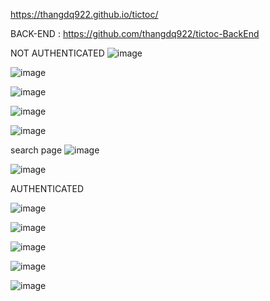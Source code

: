 
https://thangdq922.github.io/tictoc/

BACK-END : https://github.com/thangdq922/tictoc-BackEnd


NOT AUTHENTICATED
![image](https://github.com/thangdq922/tictoc-FrontEnd/assets/127226811/2b91b4cc-a283-420d-8efb-f0e5502abf5e)

![image](https://github.com/thangdq922/tictoc-FrontEnd/assets/127226811/163597e7-277c-465b-8fb8-b9d7fdd5b0cb)

![image](https://github.com/thangdq922/tictoc-FrontEnd/assets/127226811/5e4ad55d-cbdb-4937-8fd5-227967d4f12c)

![image](https://github.com/thangdq922/tictoc-FrontEnd/assets/127226811/9e03dafd-1fde-4cc1-acf4-178a930016bf)

![image](https://github.com/thangdq922/tictoc-FrontEnd/assets/127226811/82bcaaa6-72ff-4e6d-91b0-3d9fb8ccbe43)

search page
![image](https://github.com/thangdq922/tictoc-FrontEnd/assets/127226811/cec361e9-4079-4225-905a-1c3731d720b0)

![image](https://github.com/thangdq922/tictoc-FrontEnd/assets/127226811/840ffa25-54ce-4809-aa5d-073353e8f0e0)


AUTHENTICATED

![image](https://github.com/thangdq922/tictoc-FrontEnd/assets/127226811/bf3068bb-5ce4-4226-bae5-2790a68c83dd)

![image](https://github.com/thangdq922/tictoc-FrontEnd/assets/127226811/3ce122c8-0b97-43e7-a196-2c9e22de7d06)

![image](https://github.com/thangdq922/tictoc-FrontEnd/assets/127226811/d90293cf-b34e-4da9-82a1-785e6280ecc1)

![image](https://github.com/thangdq922/tictoc-FrontEnd/assets/127226811/7187f79a-b0e5-44ad-a014-5c1c6a467f5c)

![image](https://github.com/thangdq922/tictoc-FrontEnd/assets/127226811/9f54e831-6f66-4dde-9ad4-65e230cef304)
